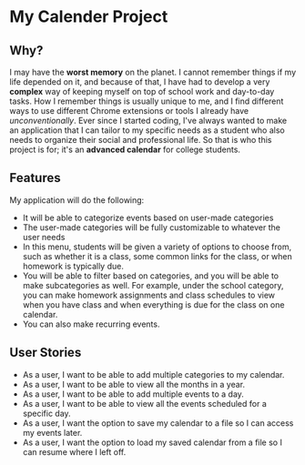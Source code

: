 # My Calender Project

## Why?
I may have the **worst memory** on the planet. I cannot remember things if my life depended on it, and because of that, I have had to develop a very **complex** way of keeping myself on top of school work and day-to-day tasks. How I remember things is usually unique to me, and I find different ways to use different Chrome extensions or tools I already have *unconventionally*. Ever since I started coding, I've always wanted to make an application that I can tailor to my specific needs as a student who also needs to organize their social and professional life. So that is who this project is for; it's an **advanced calendar** for college students.

## Features
My application will do the following:
- It will be able to categorize events based on user-made categories
- The user-made categories will be fully customizable to whatever the user needs
- In this menu, students will be given a variety of options to choose from, such as whether it is a class, some common links for the class, or when homework is typically due.
- You will be able to filter based on categories, and you will be able to make subcategories as well. For example, under the school category, you can make homework assignments and class schedules to view when you have class and when everything is due for the class on one calendar.
- You can also make recurring events.

## User Stories
- As a user, I want to be able to add multiple categories to my calendar.
- As a user, I want to be able to view all the months in a year.
- As a user, I want to be able to add multiple events to a day.
- As a user, I want to be able to view all the events scheduled for a specific day.
- As a user, I want the option to save my calendar to a file so I can access my events later.
- As a user, I want the option to load my saved calendar from a file so I can resume where I left off.
